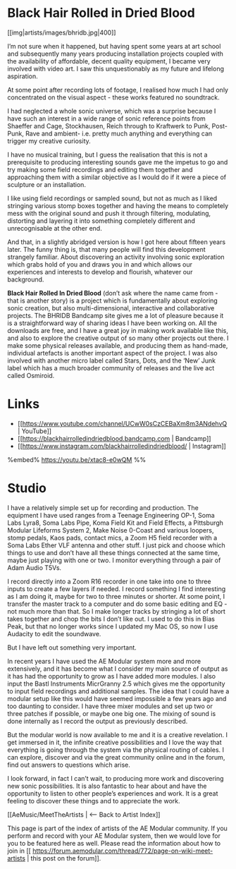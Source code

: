 # Black Hair Rolled in Dried Blood

[[img|artists/images/bhridb.jpg|400]]

I’m not sure when it happened, but having spent some years at art school and subsequently many years producing installation projects coupled with the availability of affordable, decent quality equipment, I became very involved with video art. I saw this unquestionably as my future and lifelong aspiration.

At some point after recording lots of footage, I realised how much I had only concentrated on the visual aspect - these works featured no soundtrack.

I had neglected a whole sonic universe, which was a surprise because I have such an interest in a wide range of sonic reference points from Shaeffer and Cage, Stockhausen, Reich through to Kraftwerk to Punk, Post-Punk, Rave and ambient- i.e. pretty much anything and everything can trigger my creative curiosity.

I have no musical training, but I guess the realisation that this is not a prerequisite to producing interesting sounds gave me the impetus to go and try making some field recordings and editing them together and approaching them with a similar objective as I would do if it were a piece of sculpture or an installation.

I like using field recordings or sampled sound, but not as much as I liked stringing various stomp boxes together and having the means to completely mess with the original sound and push it through filtering, modulating, distorting and layering it into something completely different and unrecognisable at the other end.

And that, in a slightly abridged version is how I got here about fifteen years later. The funny thing is, that many people will find this development strangely familiar. About discovering an activity involving sonic exploration which grabs hold of you and draws you in and which allows our experiences and interests to develop and flourish, whatever our background.

**Black Hair Rolled In Dried Blood** (don’t ask where the name came from - that is another story) is a project which is fundamentally about exploring sonic creation, but also multi-dimensional, interactive and collaborative projects. The BHRIDB Bandcamp site gives me a lot of pleasure because it is a straightforward way of sharing ideas I have been working on. All the downloads are free, and I have a great joy in making work available like this, and also to explore the creative output of so many other projects out there. I make some physical releases available, and producing them as hand-made, individual artefacts is another important aspect of the project. I was also involved with another micro label called Stars, Dots, and the ‘New’ Junk label which has a much broader community of releases and the live act called Osmiroid.

# Links

* [[https://www.youtube.com/channel/UCwW0sCzCEBaXm8m3ANdehvQ | YouTube]]
* [[https://blackhairrolledindriedblood.bandcamp.com | Bandcamp]]
* [[https://www.instagram.com/blackhairrolledindriedblood/ | Instagram]]

%embed% https://youtu.be/xtac8-e0wQM %%

# Studio

I have a relatively simple set up for recording and production. The equipment I have used ranges from a Teenage Engineering OP-1, Soma Labs Lyra8, Soma Labs Pipe, Koma Field Kit and Field Effects, a Pittsburgh Modular Lifeforms System 2, Make Noise 0-Coast and various loopers, stomp pedals, Kaos pads, contact mics, a Zoom H5 field recorder with a Soma Labs Ether VLF antenna and other stuff. I just pick and choose which things to use and don’t have all these things connected at the same time, maybe just playing with one or two. I monitor everything through a pair of Adam Audio T5Vs.

I record directly into a Zoom R16 recorder in one take into one to three inputs to create a few layers if needed. I record something I find interesting as I am doing it, maybe for two to three minutes or shorter. At some point, I transfer the master track to a computer and do some basic editing and EQ - not much more than that. So I make longer tracks by stringing a lot of short takes together and chop the bits I don’t like out. I used to do this in Bias Peak, but that no longer works since I updated my Mac OS, so now I use Audacity to edit the soundwave.

But I have left out something very important.

In recent years I have used the AE Modular system more and more extensively, and it has become what I consider my main source of output as it has had the opportunity to grow as I have added more modules. I also input the Bastl Instruments MicrGranny 2.5 which gives me the opportunity to input field recordings and additional samples. The idea that I could have a modular setup like this would have seemed impossible a few years ago and too daunting to consider. I have three mixer modules and set up two or three patches if possible, or maybe one big one. The mixing of sound is done internally as I record the output as previously described.

But the modular world is now available to me and it is a creative revelation. I get immersed in it, the infinite creative possibilities and I love the way that everything is going through the system via the physical routing of cables. I can explore, discover and via the great community online and in the forum, find out answers to questions which arise.

I look forward, in fact I can’t wait, to producing more work and discovering new sonic possibilities. It is also fantastic to hear about and have the opportunity to listen to other people’s experiences and work. It is a great feeling to discover these things and to appreciate the work.


[[AeMusic/MeetTheArtists | <-- Back to Artist Index]]

This page is part of the index of artists of the AE Modular community. If you perform and record with your AE Modular system, then we would love for you to be featured here as well. Please read the information about how to join in [[ https://forum.aemodular.com/thread/772/page-on-wiki-meet-artists | this post on the forum]].